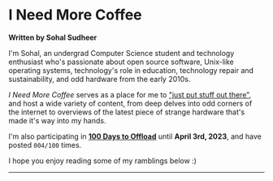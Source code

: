 # I Need More Coffee
**Written by Sohal Sudheer**

I'm Sohal, an undergrad Computer Science student and technology enthusiast who's passionate about open source software, Unix-like operating systems, technology's role in education, technology repair and sustainability, and odd hardware from the early 2010s.

*I Need More Coffee* serves as a place for me to ["just put stuff out there"](https://matthiasott.com/notes/just-put-stuff-out-there), and host a wide variety of content, from deep delves into odd corners of the internet to overviews of the latest piece of strange hardware that's made it's way into my hands. 

I'm also participating in **[100 Days to Offload](https://100daystooffload.com/)** until **April 3rd, 2023**, and have posted `004/100` times.

I hope you enjoy reading some of my ramblings below :)

---
